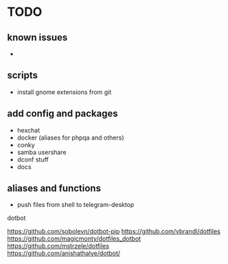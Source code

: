 
# TODO

## known issues
 - 

## scripts
 - install gnome extensions from git

## add config and packages
 - hexchat
 - docker (aliases for phpqa and others)
 - conky
 - samba usershare
 - dconf stuff
 - docs

## aliases and functions
 - push files from shell to telegram-desktop


dotbot

https://github.com/sobolevn/dotbot-pip
https://github.com/vbrandl/dotfiles
https://github.com/magicmonty/dotfiles_dotbot
https://github.com/mstrzele/dotfiles
https://github.com/anishathalye/dotbot/

